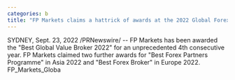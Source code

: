 ```yaml
---
categories: b
title: "FP Markets claims a hattrick of awards at the 2022 Global Forex Awards"
---
```

SYDNEY, Sept. 23, 2022 /PRNewswire/ -- FP Markets has been awarded the "Best Global Value Broker 2022" for an unprecedented 4th consecutive year. FP Markets claimed two further awards for "Best Forex Partners Programme" in Asia 2022 and "Best Forex Broker" in Europe 2022.            FP_Markets_Globa